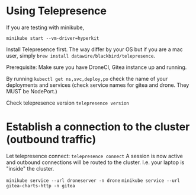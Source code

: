 # Using Telepresence

If you are testing with minikube,

`minikube start --vm-driver=hyperkit`

Install Telepresence first. The way differ by your OS but if you are a mac user, simply `brew install datawire/blackbird/telepresence`.

Prerequisite: Make sure you have DroneCI, Gitea instance up and running.

By running `kubectl get ns,svc,deploy,po` check the name of your deployments and services (check service names for gitea and drone. They MUST be NodePort.)

Check telepresence version `telepresence version`

# Establish a connection to the cluster (outbound traffic)
Let telepresence connect:
`telepresence connect`
A session is now active and outbound connections will be routed to the cluster. I.e. your laptop is "inside" the cluster.

`minikube service --url droneserver -n drone`
`minikube service --url gitea-charts-http -n gitea`